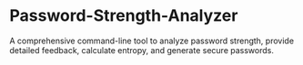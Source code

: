 # Password-Strength-Analyzer
A comprehensive command-line tool to analyze password strength, provide detailed feedback, calculate entropy, and generate secure passwords.
